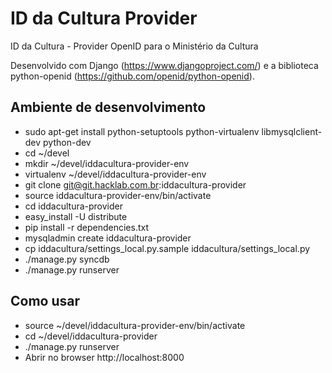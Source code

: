 ID da Cultura Provider
======================

ID da Cultura - Provider OpenID para o Ministério da Cultura

Desenvolvido com Django (https://www.djangoproject.com/) e a biblioteca python-openid (https://github.com/openid/python-openid).

Ambiente de desenvolvimento
---------------------------

- sudo apt-get install python-setuptools python-virtualenv libmysqlclient-dev python-dev
- cd ~/devel
- mkdir ~/devel/iddacultura-provider-env
- virtualenv ~/devel/iddacultura-provider-env
- git clone git@git.hacklab.com.br:iddacultura-provider
- source iddacultura-provider-env/bin/activate
- cd iddacultura-provider
- easy_install -U distribute
- pip install -r dependencies.txt
- mysqladmin create iddacultura-provider
- cp iddacultura/settings_local.py.sample iddacultura/settings_local.py
- ./manage.py syncdb
- ./manage.py runserver

Como usar
---------

- source ~/devel/iddacultura-provider-env/bin/activate
- cd ~/devel/iddacultura-provider
- ./manage.py runserver
- Abrir no browser http://localhost:8000
